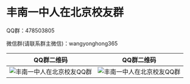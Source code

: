 # 丰南一中人在北京校友群

QQ群：478503805

微信群(请联系群主微信)：wangyonghong365

| QQ群二维码 | QQ群二维码 |
| -- | -- |
| ![丰南一中人在北京校友QQ群](https://user-images.githubusercontent.com/65928263/121471878-f71be080-c9f2-11eb-8080-94ad5c613f36.JPG) | ![丰南一中人在北京校友QQ群](https://user-images.githubusercontent.com/65928263/121471878-f71be080-c9f2-11eb-8080-94ad5c613f36.JPG) |
